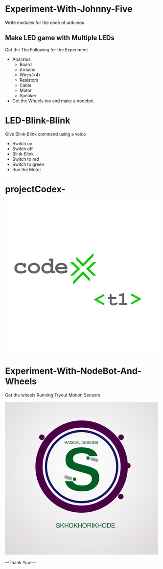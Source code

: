 # Experiment-With-Johnny-Five

Write modules for the code of arduinos

## Make LED game with Multiple LEDs

Get the The Following for the Experiment

* Aparatus
  * Board
  * Arduino
  * Wires(>4)
  * Resistors
  * Cable
  * Motor
  * Speaker
* Get the Wheels too and make a nodebot

# LED-Blink-Blink

Give Blink-Blink command using a voice

* Switch on
* Switch off
* Blink-Blink
* Switch to red
* Switch to green
* Run the Motor

# projectCodex-

![](img/img.png)

# Experiment-With-NodeBot-And-Wheels

Get the wheels Running
Tryout Motion Sensors

![](img/S.png)

--Thank You---
